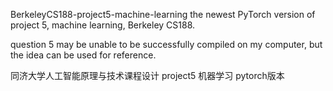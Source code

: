 BerkeleyCS188-project5-machine-learning
the newest PyTorch version of project 5, machine learning, Berkeley CS188.

question 5 may be unable to be successfully compiled on my computer, but the idea can be used for reference.

同济大学人工智能原理与技术课程设计 project5 机器学习 pytorch版本
